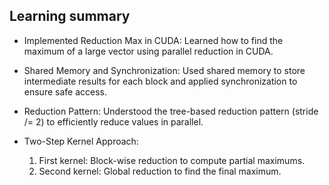 ## Learning summary

* Implemented Reduction Max in CUDA:
Learned how to find the maximum of a large vector using parallel reduction in CUDA.

* Shared Memory and Synchronization:
Used shared memory to store intermediate results for each block and applied synchronization to ensure safe access.

* Reduction Pattern:
Understood the tree-based reduction pattern (stride /= 2) to efficiently reduce values in parallel.

* Two-Step Kernel Approach:
    1. First kernel: Block-wise reduction to compute partial maximums.
    2. Second kernel: Global reduction to find the final maximum.

